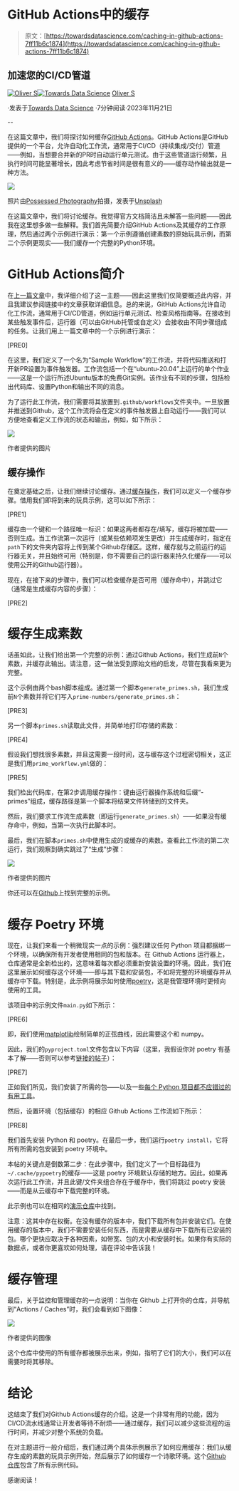 # GitHub Actions中的缓存

> 原文：[https://towardsdatascience.com/caching-in-github-actions-7ff11b6c1874](https://towardsdatascience.com/caching-in-github-actions-7ff11b6c1874)

## 加速您的CI/CD管道

[](https://medium.com/@hrmnmichaels?source=post_page-----7ff11b6c1874--------------------------------)[![Oliver S](../Images/b5ee0fa2d5fb115f62e2e9dfcb92afdd.png)](https://medium.com/@hrmnmichaels?source=post_page-----7ff11b6c1874--------------------------------)[](https://towardsdatascience.com/?source=post_page-----7ff11b6c1874--------------------------------)[![Towards Data Science](../Images/a6ff2676ffcc0c7aad8aaf1d79379785.png)](https://towardsdatascience.com/?source=post_page-----7ff11b6c1874--------------------------------) [Oliver S](https://medium.com/@hrmnmichaels?source=post_page-----7ff11b6c1874--------------------------------)

·发表于[Towards Data Science](https://towardsdatascience.com/?source=post_page-----7ff11b6c1874--------------------------------) ·7分钟阅读·2023年11月21日

--

在这篇文章中，我们将探讨如何缓存[GitHub Actions](https://docs.github.com/en/actions)。GitHub Actions是GitHub提供的一个平台，允许自动化工作流，通常用于CI/CD（持续集成/交付）管道——例如，当想要合并新的PR时自动运行单元测试。由于这些管道运行频繁，且执行时间可能显著增长，因此考虑节省时间是很有意义的——缓存动作输出就是一种方法。

![](../Images/60ed35c51b86a7f2379b590ccccb0a4b.png)

照片由[Possessed Photography](https://unsplash.com/@possessedphotography?utm_content=creditCopyText&utm_medium=referral&utm_source=unsplash)拍摄，发表于[Unsplash](https://unsplash.com/photos/sodimm-ram-stick-nuc3NFB_6po?utm_content=creditCopyText&utm_medium=referral&utm_source=unsplash)

在这篇文章中，我们将讨论缓存。我觉得官方文档简洁且未解答一些问题——因此我在这里想多做一些解释。我们首先简要介绍GitHub Actions及其缓存的工作原理，然后通过两个示例进行演示：第一个示例遵循创建素数的原始玩具示例，而第二个示例更现实——我们缓存一个完整的Python环境。

# GitHub Actions简介

在[上一篇文章](https://medium.com/gitconnected/introduction-to-github-actions-e742b5370bfa)中，我详细介绍了这一主题——因此这里我们仅简要概述此内容，并且我建议参阅链接中的文章获取详细信息。总的来说，GitHub Actions允许自动化工作流，通常用于CI/CD管道，例如运行单元测试、检查风格指南等。在接收到某些触发事件后，运行器（可以由GitHub托管或自定义）会接收由不同步骤组成的任务。让我们用上一篇文章中的一个示例进行演示：

[PRE0]

在这里，我们定义了一个名为“Sample Workflow”的工作流，并将代码推送和打开新PR设置为事件触发器。工作流包括一个在“ubuntu-20.04”上运行的单个作业——这是一个运行所述Ubuntu版本的免费Git实例。该作业有不同的步骤，包括检出代码库、设置Python和输出不同的消息。

为了运行此工作流，我们需要将其放置到`.github/workflows`文件夹中。一旦放置并推送到Github，这个工作流将会在定义的事件触发器上自动运行——我们可以方便地查看定义工作流的状态和输出，例如，如下所示：

![](../Images/523d8d1e0325b167b34056fc5c7564bb.png)

作者提供的图片

## 缓存操作

在奠定基础之后，让我们继续讨论缓存。通过[缓存操作](https://github.com/actions/cache)，我们可以定义一个缓存步骤。借用我们即将到来的玩具示例，这可以如下所示：

[PRE1]

缓存由一个键和一个路径唯一标识：如果这两者都存在/填写，缓存将被加载——否则生成。当工作流第一次运行（或某些依赖项发生更改）并生成缓存时，指定在`path`下的文件夹内容将上传到某个Github存储区。这样，缓存就与之前运行的运行器无关，并且始终可用（特别是，你不需要自己的运行器来持久化缓存——可以使用公开的Github运行器）。

现在，在接下来的步骤中，我们可以检查缓存是否可用（缓存命中），并跳过它（通常是生成缓存内容的步骤）：

[PRE2]

# 缓存生成素数

话虽如此，让我们给出第一个完整的示例：通过Github Actions，我们生成前`N`个素数，并缓存此输出。请注意，这一做法受到原始文档的启发，尽管在我看来更为完整。

这个示例由两个bash脚本组成。通过第一个脚本`generate_primes.sh`，我们生成前`N`个素数并将它们写入`prime-numbers/generate_primes.sh`：

[PRE3]

另一个脚本`primes.sh`读取此文件，并简单地打印存储的素数：

[PRE4]

假设我们想找很多素数，并且这需要一段时间，这与缓存这个过程密切相关，这正是我们用`prime_workflow.yml`做的：

[PRE5]

我们检出代码库，在第2步调用缓存操作：键由运行器操作系统和后缀“-primes”组成，缓存路径是第一个脚本将结果文件转储到的文件夹。

然后，我们要求工作流生成素数（即运行`generate_primes.sh`）——如果没有缓存命中，例如，当第一次执行此脚本时。

最后，我们在脚本`primes.sh`中使用生成的或缓存的素数。查看此工作流的第二次运行，我们观察到确实跳过了“生成”步骤：

![](../Images/8097ba7337afc860f3e306fafcfc69bc.png)

作者提供的图片

你还可以在[Github](https://github.com/hermanmichaels/github_actions_cache)上找到完整的示例。

# 缓存 Poetry 环境

现在，让我们来看一个稍微现实一点的示例：强烈建议任何 Python 项目都捆绑一个环境，以确保所有开发者使用相同的包和版本。在 Github Actions 运行器上，仓库通常是全新检出的，这意味着每次都必须重新安装设置的环境。因此，我们在这里展示如何缓存这个环境——即与其下载和安装包，不如将完整的环境缓存并从缓存中下载。特别是，此示例将展示如何使用[poetry](https://medium.com/towards-data-science/dependency-management-with-poetry-f1d598591161)，这是我管理环境时更倾向使用的工具。

该项目中的示例文件`main.py`如下所示：

[PRE6]

即，我们使用[matplotlib](https://matplotlib.org/)绘制简单的正弦曲线，因此需要这个和 numpy。

因此，我们的`pyproject.toml`文件包含以下内容（这里，我假设你对 poetry 有基本了解——否则可以参考[链接的帖子](https://medium.com/towards-data-science/dependency-management-with-poetry-f1d598591161)）：

[PRE7]

正如我们所见，我们安装了所需的包——以及一些[每个 Python 项目都不应错过的有用工具](https://medium.com/towards-data-science/best-practices-for-python-development-bf74c2880f87)。

然后，设置环境（包括缓存）的相应 Github Actions 工作流如下所示：

[PRE8]

我们首先安装 Python 和 poetry。在最后一步，我们运行`poetry install`，它将所有所需的包安装到 poetry 环境中。

本帖的关键点是倒数第二步：在此步骤中，我们定义了一个目标路径为`~/.cache/pypoetry`的缓存——这是 poetry 环境默认存储的地方。因此，如果再次运行此工作流，并且此键/文件夹组合存在于缓存中，我们将跳过 poetry 安装——而是从云缓存中下载完整的环境。

此示例也可以在相同的[演示仓库](https://github.com/hermanmichaels/github_actions_cache)中找到。

注意：这其中存在权衡。在没有缓存的版本中，我们下载所有包并安装它们。在使用缓存的版本中，我们不需要安装任何东西，而是需要从缓存中下载所有已安装的包。哪个更快应取决于各种因素，如带宽、包的大小和安装时长。如果你有实际的数据点，或者你更喜欢如何处理，请在评论中告诉我！

# 缓存管理

最后，关于监控和管理缓存的一点说明：当你在 Github 上打开你的仓库，并导航到“Actions / Caches”时，我们会看到如下图像：

![](../Images/87d157982af78ec3961720d1ee18c233.png)

作者提供的图像

这个仓库中使用的所有缓存都被展示出来，例如，指明了它们的大小，我们可以在需要时将其移除。

# 结论

这结束了我们对Github Actions缓存的介绍。这是一个非常有用的功能，因为CI/CD流水线通常让开发者等待不耐烦——通过缓存，我们可以减少这些流程的运行时间，并减少对整个系统的负载。

在对主题进行一般介绍后，我们通过两个具体示例展示了如何应用缓存：我们从缓存生成的素数的玩具示例开始，然后展示了如何缓存一个诗歌环境。这个[Github 仓库](https://github.com/hermanmichaels/github_actions_cache)包含了所有示例代码。

感谢阅读！
